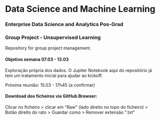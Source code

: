 # Data Science and Machine Learning
### Enterprise Data Science and Analytics Pos-Grad
### Group Project - Unsupervised Learning

Repository for group project management.

#### Objetivo semana 07.03 - 13.03
Exploração própria dos dados. O Jupiter Notebook aqui do repositório já tem um tratamento inicial para ajudar ao kickoff.

Próxima reunião: 15.03 - 17h45 (a confirmar)

#### Download dos ficheiros via GitHub Browser:

Clicar no ficheiro > clicar em "Raw" (lado direito no topo do ficheiro) > Botão direito do rato > Guardar como > Remover extensão ".txt"
